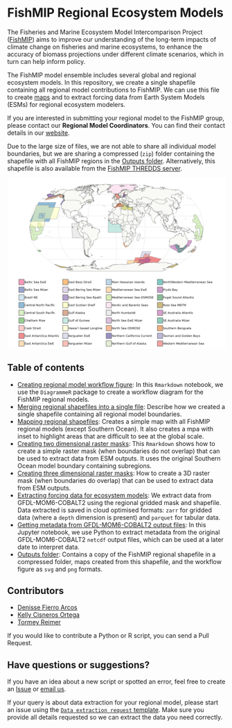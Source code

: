 # FishMIP Regional Ecosystem Models
The Fisheries and Marine Ecosystem Model Intercomparison Project ([FishMIP](https://fish-mip.github.io/)) aims to improve our understanding of the long-term impacts of climate change on fisheries and marine ecosystems, to enhance the accuracy of biomass projections under different climate scenarios, which in turn can help inform policy.  
  
The FishMIP model ensemble includes several global and regional ecosystem models. In this repository, we create a single shapefile containing all regional model contributions to FishMIP. We can use this file to create [maps](Outputs/FishMIP_regional_models.pdf) and to extract forcing data from Earth System Models (ESMs) for regional ecosystem modelers.  
  
If you are interested in submitting your regional model to the FishMIP group, please contact our **Regional Model Coordinators**. You can find their contact details in our [website](https://fish-mip.github.io/).  
  
Due to the large size of files, we are not able to share all individual model boundaries, but we are sharing a compressed (`zip`) folder containing the shapefile with all FishMIP regions in the [Outputs folder](Outputs/FishMIP_regional_models.zip). Alternatively, this shapefile is also available from the [FishMIP THREDDS server](http://portal.sf.utas.edu.au/thredds/catalog/gem/fishmip/FishMIP_regions/catalog.html).  
  
![Map of FishMIP regional models](outputs/FishMIP_regional_models.png)

## Table of contents
- [Creating regional model workflow figure](scripts/00_Regional_model_workflow.md): In this `Rmarkdown` notebook, we use the `DiagrammeR` package to create a workflow diagram for the FishMIP regional models.
- [Merging regional shapefiles into a single file](scripts/01_Merging_Regional_Shapefiles.md): Describe how we created a single shapefile containing all regional model boundaries.  
- [Mapping regional shapefiles](scripts/02_Mapping_Regional_Models.md): Creates a simple map with all FishMIP regional models (except Southern Ocean). It also creates a mpa with inset to highlight areas that are difficult to see at the global scale.  
- [Creating two dimensional raster masks](scripts/03a_Regional_Models_2DMasks.md): This `Rmarkdown` shows how to create a simple raster mask (when boundaries do not overlap) that can be used to extract data from ESM outputs. It uses the original Southern Ocean model boundary containing subregions.     
- [Creating three dimensional raster masks](scripts/03b_Regional_Models_3DMasks.md): How to create a 3D raster mask (when boundaries do overlap) that can be used to extract data from ESM outputs.  
- [Extracting forcing data for ecosystem models](scripts/04_regional_data_extractions.ipynb): We extract data from GFDL-MOM6-COBALT2 using the regional gridded mask and shapefile. Data extracted is saved in cloud optimised formats: `zarr` for gridded data (where a `depth` dimension is present) and `parquet` for tabular data.  
- [Getting metadata from GFDL-MOM6-COBALT2 output files](scripts/05_compiling_GFDL_metadata.ipynb): In this Jupyter notebook, we use Python to extract metadata from the original GFDL-MOM6-COBALT2 `netcdf` output files, which can be used at a later date to interpret data.
- [Outputs folder](outputs/): Contains a copy of the FishMIP regional shapefile in a compressed folder, maps created from this shapefile, and the workflow figure as `svg` and `png` formats.  

## Contributors
- [Denisse Fierro Arcos](https://github.com/lidefi87)  
- [Kelly Cisneros Ortega](https://github.com/kortegac)  
- [Tormey Reimer](https://github.com/stormeyseas)  

If you would like to contribute a Python or R script, you can send a Pull Request.  

## Have questions or suggestions?
If you have an idea about a new script or spotted an error, feel free to create an [Issue](https://github.com/Fish-MIP/FishMIP_regions/issues) or [email us](mailto:fishmip.coordinators@gmail.com).  
  
If your query is about data extraction for your regional model, please start an issue using the [`Data extraction request` template](https://github.com/Fish-MIP/FishMIP_regions/issues/new?assignees=lidefi87&labels=&projects=&template=data-extraction-request.md&title=Data+extraction+request). Make sure you provide all details requested so we can extract the data you need correctly.  
